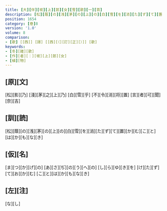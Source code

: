 ```yaml
---
title: [大][伴][坂][上][郎][女][雪][歌][一][首]
description: [松][蔭][の][浅][茅][の][上][の][白][雪][を][消][た][ず][て][置][か][む][こ][と][は][か][も][な][き]
position: 1654
category: [巻]8
version: '1.0'
volume: 8
comparison:
- [歌] [[西]] [謌] [[西][（][訂][正][）]] [歌]
keywords:
- [冬][雑][歌]
- [作][者][：][坂][上][郎][女]
- [植][物]
---
```


## [原][文]

[松][影][乃] [淺][茅][之][上][乃] [白][雪][乎] [不][令][消][将][置] [言][者][可][聞][奈][吉]

## [訓][読]

[松][蔭][の][浅][茅][の][上][の][白][雪][を][消][た][ず][て][置][か][む][こ][と][は][か][も][な][き]

## [仮][名]

[ま][つ][か][げ][の] [あ][さ][ぢ][の][う][へ][の] [し][ら][ゆ][き][を] [け][た][ず][て][お][か][む] [こ][と][は][か][も][な][き]

## [左][注]

[な][し]
